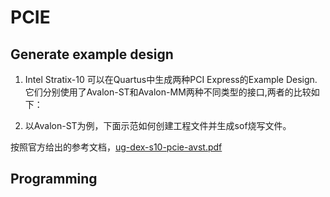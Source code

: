 # PCIE 
## Generate example design 
1. Intel Stratix-10 可以在Quartus中生成两种PCI Express的Example Design. 它们分别使用了Avalon-ST和Avalon-MM两种不同类型的接口,两者的比较如下：

2. 以Avalon-ST为例，下面示范如何创建工程文件并生成sof烧写文件。

按照官方给出的参考文档，[ug-dex-s10-pcie-avst.pdf](https://www.altera.com/en_US/pdfs/literature/ug/ug_a10_pcie_avst.pdf)
## Programming
